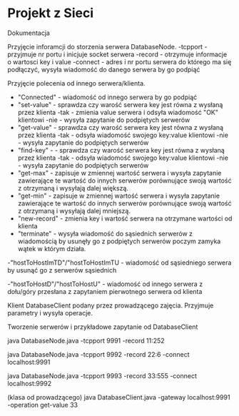 # Projekt z Sieci

Dokumentacja

Przyjęcie inforamcji do storzenia serwera DatabaseNode. 
-tcpport - przyjmuje nr portu i inicjuje socket serwera
-record - otrzymuje informacje o wartosci key i value
-connect - adres i nr portu serwera do którego ma się podłączyć, wysyła wiadomość do danego serwera by go podpiąć 

Przyjęcie polecenia od innego serwera/klienta.
- "Connected" - wiadomość od innego serwera by go podpiąć
- "set-value" - sprawdza czy warość serwera key jest równa z wysłaną przez klienta
	-tak - zmienia value serwera i odsyła wiadomość "OK" klientowi
	-nie - wysyła zapytanie do podpiętych serwerów 
- "get-value" - sprawdza czy warość serwera key jest równa z wysłaną przez klienta
	-tak - odsyła wiadomość swojego key:value klientowi
	-nie - wysyła zapytanie do podpiętych serwerów 
- "find-key" - - sprawdza czy warość serwera key jest równa z wysłaną przez klienta
	-tak - odsyła wiadomość swojego key:value klientowi
	-nie - wysyła zapytanie do podpiętych serwerów 
- "get-max" - zapisuje w zmiennej wartość serwera i wysyła zapytanie zawierające te wartość do innych serwerów porównujące swoją wartość z otrzymaną i wysyłają dalej większą.
- "get-min" - zapisuje w zmiennej wartość serwera i wysyła zapytanie zawierające te wartość do innych serwerów porównujące swoją wartość z otrzymaną i wysyłają dalej mniejszą.
- "new-record" - zmienia key i wartość serwera na otrzymane wartości od klienta
- "terminate" - wysyła wiadomość do sąsiednich serwerów z wiadomością by usunęły go z podpiętych serwerów poczym zamyka wątek w którym działa.

-"hostToHostImTD"/"hostToHostImTU - wiadomość od sąsiedniego serwera by usunąć go z serwerów sąsiednich

-"hostToHostD"/"hostToHostU" - wiadomość od innego serwera z dołu/góry przesłana z zapytaniem pierwotnego serwera od klienta

Klient DatabaseClient podany przez prowadzącego zajęcia. Przyjmuje parametry i wysyła operacje.


Tworzenie serwerów i przykładowe zapytanie od DatabaseClient

 java DatabaseNode.java -tcpport 9991 -record 11:252 
 
 java DatabaseNode.java -tcpport 9992 -record 22:6 -connect localhost:9991 
 
 java DatabaseNode.java -tcpport 9993 -record 33:555 -connect localhost:9992 
 
 (klasa od prowadzącego)   java DatabaseClient.java -gateway localhost:9991 -operation get-value 33 
